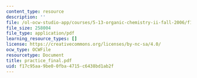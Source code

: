 ```yaml
---
content_type: resource
description: ''
file: /ol-ocw-studio-app/courses/5-13-organic-chemistry-ii-fall-2006/f17c95aa9be00fba4715c6438bd1ab2f_practice_final.pdf
file_size: 258004
file_type: application/pdf
learning_resource_types: []
license: https://creativecommons.org/licenses/by-nc-sa/4.0/
ocw_type: OCWFile
resourcetype: Document
title: practice_final.pdf
uid: f17c95aa-9be0-0fba-4715-c6438bd1ab2f
---
```

